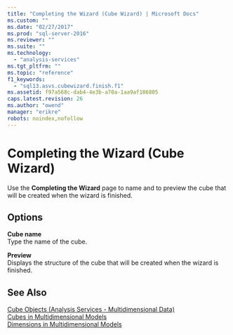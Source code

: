 ```yaml
---
title: "Completing the Wizard (Cube Wizard) | Microsoft Docs"
ms.custom: ""
ms.date: "02/27/2017"
ms.prod: "sql-server-2016"
ms.reviewer: ""
ms.suite: ""
ms.technology: 
  - "analysis-services"
ms.tgt_pltfrm: ""
ms.topic: "reference"
f1_keywords: 
  - "sql13.asvs.cubewizard.finish.f1"
ms.assetid: f97a568c-dab4-4e3b-a70a-1aa9af186805
caps.latest.revision: 26
ms.author: "owend"
manager: "erikre"
robots: noindex,nofollow
---
```

# Completing the Wizard (Cube Wizard)
  Use the **Completing the Wizard** page to name and to preview the cube that will be created when the wizard is finished.  
  
## Options  
 **Cube name**  
 Type the name of the cube.  
  
 **Preview**  
 Displays the structure of the cube that will be created when the wizard is finished.  
  
## See Also  
 [Cube Objects &#40;Analysis Services - Multidimensional Data&#41;](../analysis-services/multidimensional-models-olap-logical-cube-objects/cube-objects-analysis-services-multidimensional-data.md)   
 [Cubes in Multidimensional Models](../analysis-services/multidimensional-models/cubes-in-multidimensional-models.md)   
 [Dimensions in Multidimensional Models](../analysis-services/multidimensional-models/dimensions-in-multidimensional-models.md)  
  
  